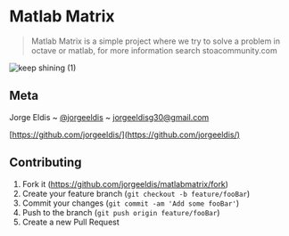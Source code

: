 # Matlab Matrix

> Matlab Matrix is a simple project where we try to solve a problem in octave or matlab, for more information search stoacommunity.com

![keep shining (1)](https://user-images.githubusercontent.com/73083341/129433646-4fcc8bbc-7db9-404b-8186-17fdbc90140f.png)

## Meta

Jorge Eldis ~ [@jorgeeldis](https://twitter.com/jorgeeldis) ~ jorgeeldisg30@gmail.com

[https://github.com/jorgeeldis/](https://github.com/jorgeeldis/)

## Contributing

1. Fork it (<https://github.com/jorgeeldis/matlabmatrix/fork>)
2. Create your feature branch (`git checkout -b feature/fooBar`)
3. Commit your changes (`git commit -am 'Add some fooBar'`)
4. Push to the branch (`git push origin feature/fooBar`)
5. Create a new Pull Request
